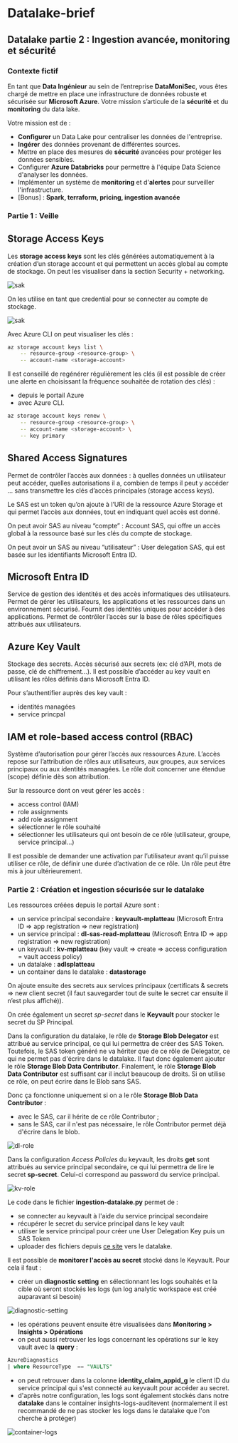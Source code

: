 # Datalake-brief

## Datalake partie 2 : Ingestion avancée, monitoring et sécurité 
### Contexte fictif 
En tant que **Data Ingénieur** au sein de l’entreprise **DataMoniSec**, vous êtes chargé de mettre en place une infrastructure de données robuste et sécurisée sur **Microsoft Azure**. Votre mission s’articule de la **sécurité** et du **monitoring** du data lake.

Votre mission est de :

- **Configurer** un Data Lake pour centraliser les données de l'entreprise.
- **Ingérer** des données provenant de différentes sources.
- Mettre en place des mesures de **sécurité** avancées pour protéger les données sensibles.
- Configurer **Azure Databricks** pour permettre à l'équipe Data Science d'analyser les données.
- Implémenter un système de **monitoring** et d'**alertes** pour surveiller l'infrastructure.
- [Bonus] : **Spark, terraform, pricing, ingestion avancée**

### Partie 1 : Veille 

## Storage Access Keys

Les **storage access keys** sont les clés générées automatiquement à la création d’un storage account et qui permettent un accès global au compte de stockage. 
On peut les visualiser dans la section Security + networking. 

![sak](images/sak.png)

 On les utilise en tant que credential pour se connecter au compte de stockage. 

![sak](images/sak2.png)

Avec Azure CLI on peut visualiser les clés : 
```bash
az storage account keys list \
    -- resource-group <resource-group> \
    -- account-name <storage-account>
```

Il est conseillé de regénérer régulièrement les clés (il est possible de créer une alerte en choisissant la fréquence souhaitée de rotation des clés) : 
- depuis le portail Azure 
- avec Azure CLI.

```bash
az storage account keys renew \
    -- resource-group <resource-group> \
    -- account-name <storage-account> \
    -- key primary 
```

## Shared Access Signatures 

Permet de contrôler l’accès aux données : à quelles données un utilisateur peut accéder, quelles autorisations il a, combien de temps il peut y accéder … sans transmettre les clés d’accès principales (storage access keys).

Le SAS est un token qu’on ajoute à l’URI de la ressource Azure Storage et qui permet l’accès aux données, tout en indiquant quel accès est donné.

On peut avoir SAS au niveau “compte” : Account SAS, qui offre un accès global à la ressource basé sur les clés du compte de stockage. 

On peut avoir un SAS au niveau “utilisateur” : User delegation SAS, qui est basée sur les identifiants Microsoft Entra ID. 

## Microsoft Entra ID 

Service de gestion des identités et des accès informatiques des utilisateurs. Permet de gérer les utilisateurs, les applications et les ressources dans un environnement sécurisé. Fournit des identités uniques pour accéder à des applications. Permet de contrôler l’accès sur la base de rôles spécifiques attribués aux utilisateurs.

## Azure Key Vault 

Stockage des secrets. Accès sécurisé aux secrets (ex: clé d’API, mots de passe, clé de chiffrement…). Il est possible d’accéder au key vault en utilisant les rôles définis dans Microsoft Entra ID.

Pour s’authentifier auprès des key vault : 
- identités managées 
- service princpal

## IAM et role-based access control (RBAC)

Système d’autorisation pour gérer l’accès aux ressources Azure. L’accès repose sur l’attribution de rôles aux utilisateurs, aux groupes, aux services principaux ou aux identités managées.
Le rôle doit concerner une étendue (scope) définie dès son attribution.

Sur la ressource dont on veut gérer les accès : 
- access control (IAM)
- role assignments 
- add role assignment 
- sélectionner le rôle souhaité 
- sélectionner les utilisateurs qui ont besoin de ce rôle (utilisateur, groupe, service principal…)

Il est possible de demander une activation par l’utilisateur avant qu’il puisse utiliser ce rôle, de définir une durée d’activation de ce rôle. Un rôle peut être mis à jour ultérieurement. 




### Partie 2 : Création et ingestion sécurisée sur le datalake 

Les ressources créées depuis le portail Azure sont : 
- un service principal secondaire : **keyvault-mplatteau**  (Microsoft Entra ID => app registration => new registration)
- un service principal : **dl-sas-read-mplatteau** (Microsoft Entra ID => app registration => new registration)
- un keyvault : **kv-mplatteau** (key vault => create => access configuration = vault access policy)
- un datalake : **adlsplatteau** 
- un container dans le datalake : **datastorage**

On ajoute ensuite des secrets aux services principaux (certificats & secrets => new client secret (il faut sauvegarder tout de suite le secret car ensuite il n’est plus affiché)).

On crée également un secret *sp-secret* dans le **Keyvault** pour stocker le secret du SP Principal.

Dans la configuration du datalake, le rôle de **Storage Blob Delegator** est attribué au service principal, ce qui lui permettra de créer des SAS Token. Toutefois, le SAS token généré ne va hériter que de ce rôle de Delegator, ce qui ne permet pas d'écrire dans le datalake. Il faut donc également ajouter le rôle **Storage Blob Data Contributor**. 
Finalement, le rôle **Storage Blob Data Contributor** est suffisant car il inclut beaucoup de droits. Si on utilise ce rôle, on peut écrire dans le Blob sans SAS. 

Donc ça fonctionne uniquement si on a le rôle **Storage Blob Data Contributor** : 
- avec le SAS, car il hérite de ce rôle Contributor ; 
- sans le SAS, car il n'est pas nécessaire, le rôle Contributor permet déjà d'écrire dans le blob.

![dl-role](images/dl-role.png)

Dans la configuration *Access Policies* du keyvault, les droits **get** sont attribués au service principal secondaire, ce qui lui permettra de lire le secret **sp-secret**. Celui-ci correspond au password du service principal. 

![kv-role](images/kv-role.png)

Le code dans le fichier **ingestion-datalake.py** permet de : 
- se connecter au keyvault à l'aide du service principal secondaire 
- récupérer le secret du service principal dans le key vault 
- utiliser le service principal pour créer une User Delegation Key puis un SAS Token 
- uploader des fichiers depuis [ce site](https://insideairbnb.com/get-the-data/) vers le datalake. 

Il est possible de **monitorer l'accès au secret** stocké dans le Keyvault. Pour cela il faut : 
- créer un **diagnostic setting** en sélectionnant les logs souhaités et la cible où seront stockés les logs (un log analytic workspace est créé auparavant si besoin) 

![diagnostic-setting](images/diagnostic-setting.png)

- les opérations peuvent ensuite être visualisées dans **Monitoring > Insights > Opérations** 
- on peut aussi retrouver les logs concernant les opérations sur le key vault avec la **query** : 
```sql
AzureDiagnostics
| where ResourceType  == "VAULTS"
```
- on peut retrouver dans la colonne **identity_claim_appid_g** le client ID du service principal qui s'est connecté au keyvault pour accéder au secret.
- d'après notre configuration, les logs sont également stockés dans notre **datalake** dans le container insights-logs-auditevent (normalement il est recommandé de ne pas stocker les logs dans le datalake que l'on cherche à protéger)

![container-logs](images/container-logs.png)